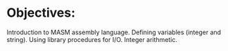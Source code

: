 # Objectives:

Introduction to MASM assembly language.
Defining variables (integer and string).
Using library procedures for I/O.
Integer arithmetic.